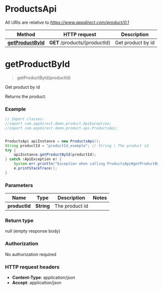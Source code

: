 # ProductsApi

All URIs are relative to *https://www.appdirect.com/product/0.1*

Method | HTTP request | Description
------------- | ------------- | -------------
[**getProductById**](ProductsApi.md#getProductById) | **GET** /products/{productId} | Get product by id


<a name="getProductById"></a>
# **getProductById**
> getProductById(productId)

Get product by id

Returns the product.

### Example
```java
// Import classes:
//import com.appdirect.demo.product.ApiException;
//import com.appdirect.demo.product.api.ProductsApi;


ProductsApi apiInstance = new ProductsApi();
String productId = "productId_example"; // String | The product id
try {
    apiInstance.getProductById(productId);
} catch (ApiException e) {
    System.err.println("Exception when calling ProductsApi#getProductById");
    e.printStackTrace();
}
```

### Parameters

Name | Type | Description  | Notes
------------- | ------------- | ------------- | -------------
 **productId** | **String**| The product id |

### Return type

null (empty response body)

### Authorization

No authorization required

### HTTP request headers

 - **Content-Type**: application/json
 - **Accept**: application/json

